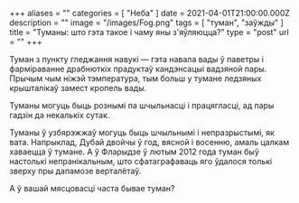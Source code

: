 +++
aliases = ""
categories = [ "Неба" ]
date = 2021-04-01T21:00:00.000Z
description = ""
image = "/images/Fog.png"
tags = [ "туман", "заўжды" ]
title = "Туманы: што гэта такое і чаму яны з'яўляюцца?"
type = "post"
url = ""
+++

Туман з пункту гледжання навукі — гэта навала вады ў паветры і фарміраванне драбнюткіх прадуктаў кандэнсацыі вадзяной пары. Прычым чым ніжэй тэмпература, тым больш у тумане ледзяных крышталікаў замест кропель вады.

Туманы могуць быць рознымі па шчыльнасці і працягласці, ад пары гадзін да некалькіх сутак.

Туманы ў узбярэжжаў могуць быць шчыльнымі і непразрыстымі, як вата. Напрыклад, Дубай двойчы ў год, вясной і восенню, амаль цалкам хаваецца ў тумане. А ў Фларыдзе ў лютым 2012 года туман быў настолькі непранікальным, што сфатаграфаваць яго ўдалося толькі зверху пры дапамозе верталётаў.

А ў вашай мясцовасці часта бывае туман?
